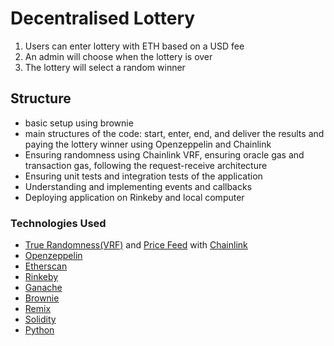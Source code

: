 # Decentralised Lottery

1. Users can enter lottery with ETH based on a USD fee
2. An admin will choose when the lottery is over
3. The lottery will select a random winner

## Structure

* basic setup using brownie
* main structures of the code: start, enter, end, and deliver the results and paying the lottery winner using Openzeppelin and Chainlink
* Ensuring randomness using Chainlink VRF, ensuring oracle gas and transaction gas, following the request-receive architecture
* Ensuring unit tests and integration tests of the application
* Understanding and implementing events and callbacks
* Deploying application on Rinkeby and local computer

### Technologies Used

* [True Randomness(VRF)](https://docs.chain.link/docs/get-a-random-number/) and [Price Feed](https://docs.chain.link/docs/get-the-latest-price/) with [Chainlink](https://chain.link/)
* [Openzeppelin](https://openzeppelin.com/contracts/)
* [Etherscan](https://etherscan.io/)
* [Rinkeby](https://www.rinkeby.io/#stats)
* [Ganache](https://trufflesuite.com/ganache/)
* [Brownie](https://eth-brownie.readthedocs.io/en/stable/)
* [Remix](https://remix.ethereum.org/)
* [Solidity](https://docs.soliditylang.org/en/v0.8.11/)
* [Python](https://www.python.org/)